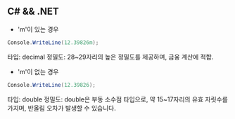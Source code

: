 ## C# && .NET

- 'm'이 있는 경우
```c#
Console.WriteLine(12.39826m);
```
타입: decimal
정밀도: 28~29자리의 높은 정밀도를 제공하며, 금융 계산에 적합.

- 'm'이 없는 경우
```c#
Console.WriteLine(12.39826);
```
타입: double
정밀도: double은 부동 소수점 타입으로, 약 15~17자리의 유효 자릿수를 가지며, 반올림 오차가 발생할 수 있습니다.
